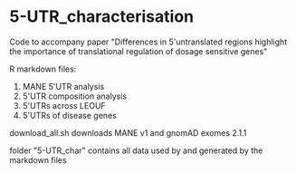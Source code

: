 # 5-UTR_characterisation

Code to accompany paper "Differences in 5'untranslated regions highlight the importance of translational regulation of dosage sensitive genes"

R markdown files:
1. MANE 5'UTR analysis
2. 5'UTR composition analysis
3. 5'UTRs across LEOUF
4. 5'UTRs of disease genes

download_all.sh downloads MANE v1 and gnomAD exomes 2.1.1

folder "5-UTR_char" contains all data used by and generated by the markdown files
